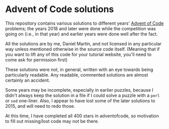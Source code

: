 Advent of Code solutions
========================

This repository contains various solutions to different years' [Advent
of Code](https://adventofcode.com/) problems; the years 2018 and later
were done while the competition was going on (i.e., in that year) and
earlier years were done well after the fact.

All the solutions are by me, Daniel Martin, and not licensed in any
particular way unless mentioned otherwise in the source code
itself. (Meaning that if you want to lift any of this code for your
tutorial website, you'll need to come ask for permission first)

These solutions were not, in general, written with an eye towards
being particularly readable. Any readable, commented solutions are
almost certainly an accident.

Some years may be incomplete, especially in earlier puzzles, because I
didn't always keep the solution in a file if I could solve a puzzle
with a `perl` or `sed` one-liner. Also, I appear to have lost some of
the later solutions to 2015, and will need to redo those.

At this time, I have completed all 400 stars in adventofcode, so
motivation to fill out missing/lost code may not be there.

